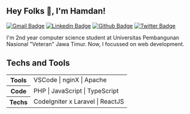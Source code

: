 ## Hey Folks 👋, I'm Hamdan!
[![Gmail Badge](https://img.shields.io/badge/-yuwafi.hamdan365@gmail.com-c14438?style=flat&logo=Gmail&logoColor=white&link=mailto:yuwafi.hamdan365@gmail.com)](mailto:yuwafi.hamdan365@gmail.com) 
[![Linkedin Badge](https://img.shields.io/badge/-hamdanyuwafi-0072b1?style=flat&logo=Linkedin&logoColor=white&link=https://www.linkedin.com/in/hamdanyuwafi/)](https://www.linkedin.com/in/hamdanyuwafi/) [![Github Badge](https://img.shields.io/badge/-thisham-grey?style=flat&logo=github&logoColor=white&link=https://github.com/thisham/)](https://www.github.com/thisham/) [![Twitter Badge](https://img.shields.io/badge/-thisham_-00acee?style=flat&logo=twitter&logoColor=white&link=https://twitter.com/thisham_/)](https://www.twitter.com/thisham_/) 
<p align='left'>I'm 2nd year computer science student at Universitas Pembangunan Nasional "Veteran" Jawa Timur. Now, I focussed on web development.</p>

## Techs and Tools
<table>
  <tr>
    <th>Tools</th>
    <td>VSCode | nginX | Apache</td>
  </tr>
  <tr>
    <th>Code</th>
    <td>PHP | JavaScript | TypeScript</td>
  </tr>
  <tr>
    <th>Techs</th>
    <td>CodeIgniter x Laravel | ReactJS</td>
  </tr>
</table>

<!--
<p> <img src="https://img.shields.io/badge/Editor-Visual Studio Code-teal?logo=visual-studio-code&style=flat" /> </p>
<p> <img src="https://img.shields.io/badge/Code-C-teal?logo=c&style=flat" /> <img src="https://img.shields.io/badge/Code-PHP-teal?logo=php&style=flat" /> <img src="https://img.shields.io/badge/Code-JavaScript-teal?logo=javascript&style=flat" /> </p>
<p> <img src="https://img.shields.io/badge/Tools-GCC-teal?logo=c&style=flat" /> <img src="https://img.shields.io/badge/DB Engine-MySQL-teal?logo=mysql&style=flat" /> </p>

## Some of my Github Stats
<p align=left> <img src=https://komarev.com/ghpvc/?username=thisham alt=thisham /> </p>

<a href="https://github.com/thisham/thisham">
  <img align="center" src="https://github-readme-stats.vercel.app/api/top-langs/?username=thisham&theme=react&layout=compact" />
</a>
<a href="https://github.com/thisham/thisham">
  <img align="center" src="https://github-readme-stats.vercel.app/api?username=thisham&show_icons=true&theme=react&line_height=20" />
</a> 
-->

<!--
**thisham/thisham** is a ✨ _special_ ✨ repository because its `README.md` (this file) appears on your GitHub profile.

Here are some ideas to get you started:

- 🔭 I’m currently working on ...
- 🌱 I’m currently learning ...
- 👯 I’m looking to collaborate on ...
- 🤔 I’m looking for help with ...
- 💬 Ask me about ...
- 📫 How to reach me: ...
- 😄 Pronouns: ...
- ⚡ Fun fact: ...
-->
